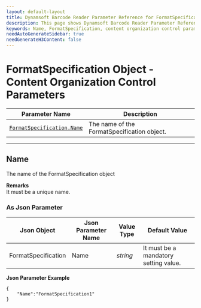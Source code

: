 ```yaml
---
layout: default-layout
title: Dynamsoft Barcode Reader Parameter Reference for FormatSpecification Object - Content Organization Control Parameters
description: This page shows Dynamsoft Barcode Reader Parameter Reference for FormatSpecification Object - Content Organization Control Parameters.
keywords: Name, FormatSpecification, content organization control parameters, parameter reference, parameter
needAutoGenerateSidebar: true
needGenerateH3Content: false
---
```


# FormatSpecification Object - Content Organization Control Parameters

 | Parameter Name | Description |
 | -------------- | ----------- | 
 | [`FormatSpecification.Name`](#name) | The name of the FormatSpecification object. |

---


## Name
The name of the FormatSpecification object

**Remarks**    
It must be a unique name.

### As Json Parameter

| Json Object |	Json Parameter Name | Value Type | Default Value |
| ----------- | ------------------- | ---------- | ------------- |
| FormatSpecification | Name | *string* | It must be a mandatory setting value. |

**Json Parameter Example**   
```
{
    "Name":"FormatSpecification1"
}
```
